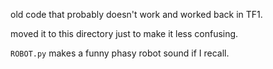 old code that probably doesn't work and worked back in TF1.

moved it to this directory just to make it less confusing.

`ROBOT.py` makes a funny phasy robot sound if I recall.